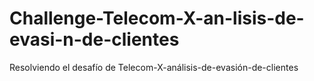 # Challenge-Telecom-X-an-lisis-de-evasi-n-de-clientes
Resolviendo el desafío de Telecom-X-análisis-de-evasión-de-clientes
